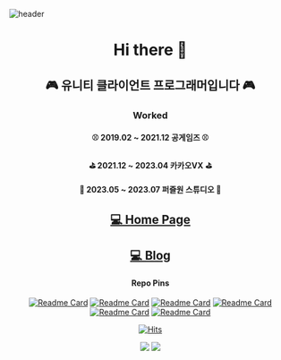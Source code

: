 ![header](https://capsule-render.vercel.app/api?type=Waving&color=000033&height=150&section=header&text=seunghus&fontColor=ffffff&fontSize=70&animation=fadeIn)
<div align="center">

  # Hi there 👋
## 🎮 유니티 클라이언트 프로그래머입니다 🎮
### Worked
#### ⚾ 2019.02 ~ 2021.12 공게임즈 ⚾
#### ⛳ 2021.12 ~ 2023.04 카카오VX ⛳
#### 🧩 2023.05 ~ 2023.07 퍼즐원 스튜디오 🧩

## [💻 Home Page ](https://hanjo92.github.io/)
## [💻 Blog ](https://seunghus.tistory.com/)

#### Repo Pins
[![Readme Card](https://github-readme-stats.vercel.app/api/pin/?username=Hanjo92&repo=Imposter)](https://github.com/Hanjo92/Imposter)
[![Readme Card](https://github-readme-stats.vercel.app/api/pin/?username=Hanjo92&repo=Physics)](https://github.com/Hanjo92/Physics)
[![Readme Card](https://github-readme-stats.vercel.app/api/pin/?username=Hanjo92&repo=ShaderAndMesh)](https://github.com/Hanjo92/ShaderAndMesh)
[![Readme Card](https://github-readme-stats.vercel.app/api/pin/?username=Hanjo92&repo=PiggyBank)](https://github.com/Hanjo92/PiggyBank)
[![Readme Card](https://github-readme-stats.vercel.app/api/pin/?username=Hanjo92&repo=ETC)](https://github.com/Hanjo92/ETC)
[![Readme Card](https://github-readme-stats.vercel.app/api/pin/?username=Hanjo92&repo=ARLidarTest)](https://github.com/Hanjo92/ARLidarTest)



<!--![Seunghu's GitHub stats](https://github-readme-stats.vercel.app/api?username=Hanjo92&theme=tokyonight&show_icons=true)-->

[![Hits](https://hits.seeyoufarm.com/api/count/incr/badge.svg?url=https%3A%2F%2Fgithub.com%2FHanjo92&count_bg=%2379C83D&title_bg=%23555555&icon=&icon_color=%23E7E7E7&title=hits&edge_flat=false)](https://hits.seeyoufarm.com)

<img src="https://img.shields.io/badge/Unity-181717?style=for-the-badge&logo=unity&logoColor=white"> <img src="https://img.shields.io/badge/C Sharp-181717?style=for-the-badge&logo=CSharp&logoColor=white">
</div>
<!--
**Hanjo92/Hanjo92** is a ✨ _special_ ✨ repository because its `README.md` (this file) appears on your GitHub profile.

Here are some ideas to get you started:

- 🔭 I’m currently working on ...
- 🌱 I’m currently learning ...
- 👯 I’m looking to collaborate on ...
- 🤔 I’m looking for help with ...
- 💬 Ask me about ...
- 📫 How to reach me: ...
- 😄 Pronouns: ...
- ⚡ Fun fact: ...
-->
